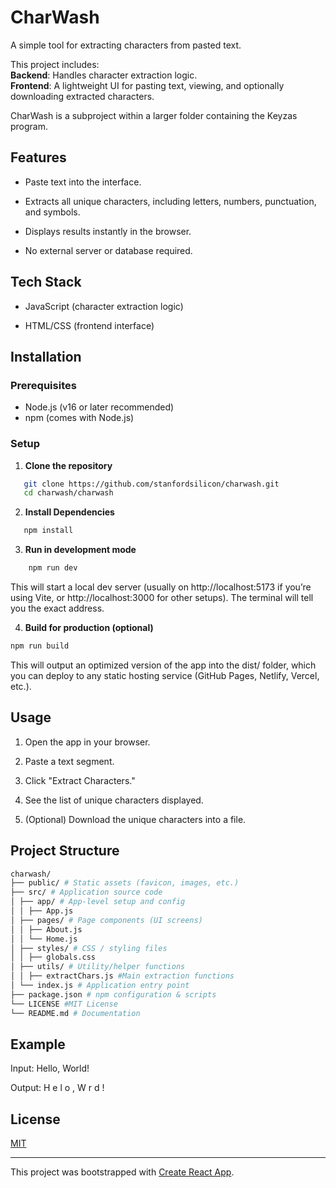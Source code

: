 # CharWash

A simple tool for extracting characters from pasted text.

This project includes:  
**Backend**: Handles character extraction logic.  
**Frontend**: A lightweight UI for pasting text, viewing, and optionally downloading extracted characters.

CharWash is a subproject within a larger folder containing the Keyzas program.

## Features

- Paste text into the interface.

- Extracts all unique characters, including letters, numbers, punctuation, and symbols.

- Displays results instantly in the browser.

- No external server or database required.

## Tech Stack

- JavaScript (character extraction logic)

- HTML/CSS (frontend interface)

## Installation

### Prerequisites

- Node.js (v16 or later recommended)
- npm (comes with Node.js)

### Setup

1. **Clone the repository**

```bash
   git clone https://github.com/stanfordsilicon/charwash.git
   cd charwash/charwash
```

2. **Install Dependencies**

```bash
   npm install
```

3. **Run in development mode**

```bash
    npm run dev
```

This will start a local dev server (usually on http://localhost:5173 if you’re using Vite, or http://localhost:3000 for other setups).
The terminal will tell you the exact address.

4. **Build for production (optional)**

```bash
npm run build
```

This will output an optimized version of the app into the dist/ folder, which you can deploy to any static hosting service (GitHub Pages, Netlify, Vercel, etc.).

## Usage

1. Open the app in your browser.

2. Paste a text segment.

3. Click "Extract Characters."

4. See the list of unique characters displayed.

5. (Optional) Download the unique characters into a file.

## Project Structure

```bash
charwash/
├── public/ # Static assets (favicon, images, etc.)
├── src/ # Application source code
│ ├── app/ # App-level setup and config
│ │ ├── App.js
│ ├── pages/ # Page components (UI screens)
│ │ ├── About.js
│ │ └── Home.js
│ ├── styles/ # CSS / styling files
│ │ ├── globals.css
│ ├── utils/ # Utility/helper functions
│ │ ├── extractChars.js #Main extraction functions
│ └── index.js # Application entry point
├── package.json # npm configuration & scripts
└── LICENSE #MIT License
└── README.md # Documentation
```

## Example

Input: Hello, World!

Output: H e l o , W r d !

## License

[MIT](https://mit-license.org/)

---

This project was bootstrapped with [Create React App](https://github.com/facebook/create-react-app).
